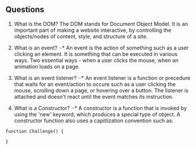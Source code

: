 ## Questions
1. What is the DOM? The DOM stands for Document Object Model. It is an important part of making a website interactive, by controlling the objects/nodes of content, style, and structure of a site.

2. What is an event?
⋅⋅* An event is the action of something such as a user clicking an element. It is something that can be executed in various ways. Two essential ways - when a user clicks the mouse, when an animation loads on a page.

3. What is an event listener?
⋅⋅* An event listener is a function or precedure that waits for an event/action to occure such as a user clicking the mouse, scrolling down a page, or hovering over a button. The listener is attached and doesn't react until the event matches its instruction.

4. What is a Constructor?
⋅⋅* A constructor is a function that is invoked by using the 'new' keyword, which produces a special type of object. A constructor function also uses a capitlization convention such as: 
```
function Challenge() {

}
```
